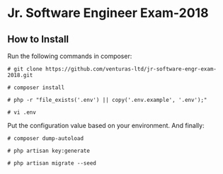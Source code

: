 # Jr. Software Engineer Exam-2018


## How to Install

Run the following commands in composer: 

```
# git clone https://github.com/venturas-ltd/jr-software-engr-exam-2018.git

# composer install

# php -r "file_exists('.env') || copy('.env.example', '.env');"

# vi .env
```

Put the configuration value based on your environment. And finally:

```
# composer dump-autoload

# php artisan key:generate

# php artisan migrate --seed

```
